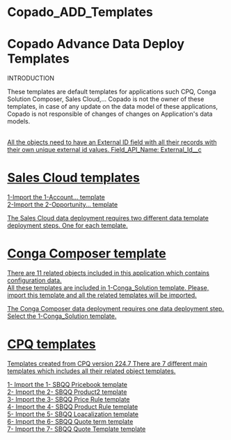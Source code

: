 # Copado_ADD_Templates

# Copado Advance Data Deploy Templates #

INTRODUCTION

These templates are default templates for applications such CPQ, Conga Solution Composer, Sales Cloud,...
Copado is not the owner of these templates, in case of any update on the data model of these applications, Copado is not responsible of changes of changes on Application's data models.

<u><br> All the objects need to have an External ID field with all their records with their own unique external id values.
Field_API_Name: External_Id__c <br/><u/>

# Sales Cloud templates #

1-Import the 1-Account... template<br/>
2-Import the 2-Opportunity... template<br/>

The Sales Cloud data deployment requires two different data template deployment steps. One for each template. 

# Conga Composer template #

There are 11 related objects included in this application which contains configuration data.<br/>
All these templates are included in 1-Conga_Solution template. Please, import this template and all the related templates will be imported. <br/>

The Conga Composer data deployment requires one data deployment step. Select the 1-Conga_Solution template.

# CPQ templates #
Templates created from CPQ version 	224.7
There are 7 different main templates which includes all their related object templates.

1- Import the 1- SBQQ Pricebook template<br/>
2- Import the 2- SBQQ Product2 template<br/>
3- Import the 3- SBQQ Price Rule template<br/>
4- Import the 4- SBQQ Product Rule template<br/>
5- Import the 5- SBQQ Loacalization template<br/>
6- Import the 6- SBQQ Quote term template<br/>
7- Import the 7- SBQQ Quote Template template<br/>
 
